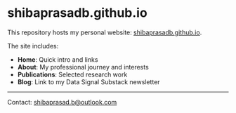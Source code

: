 # shibaprasadb.github.io

This repository hosts my personal website: [shibaprasadb.github.io](https://shibaprasadb.github.io).

The site includes:
- **Home**: Quick intro and links  
- **About**: My professional journey and interests  
- **Publications**: Selected research work  
- **Blog**: Link to my Data Signal Substack newsletter

---
Contact: [shibaprasad.b@outlook.com](mailto:shibaprasad.b@outlook.com)
